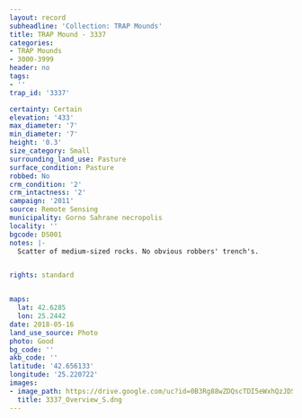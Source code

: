 ```yaml
---
layout: record
subheadline: 'Collection: TRAP Mounds'
title: TRAP Mound - 3337
categories:
- TRAP Mounds
- 3000-3999
header: no
tags:
- ''
trap_id: '3337'

certainty: Certain
elevation: '433'
max_diameter: '7'
min_diameter: '7'
height: '0.3'
size_category: Small
surrounding_land_use: Pasture
surface_condition: Pasture
robbed: No
crm_condition: '2'
crm_intactness: '2'
campaign: '2011'
source: Remote Sensing
municipality: Gorno Sahrane necropolis
locality: ''
bgcode: DS001
notes: |-
  Scatter of medium-sized rocks. No obvious robbers' trench's.


rights: standard


maps:
  lat: 42.6285
  lon: 25.2442
date: 2018-05-16
land_use_source: Photo
photo: Good
bg_code: ''
akb_code: ''
latitude: '42.656133'
longitude: '25.220722'
images:
- image_path: https://drive.google.com/uc?id=0B3Rg88wZDQscTDI5eWxhQzJDSm8
  title: 3337_Overview_S.dng
---
```

